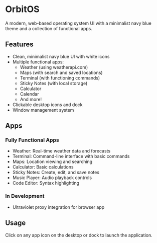 
# OrbitOS

A modern, web-based operating system UI with a minimalist navy blue theme and a collection of functional apps.

## Features

- Clean, minimalist navy blue UI with white icons
- Multiple functional apps:
  - Weather (using weatherapi.com)
  - Maps (with search and saved locations)
  - Terminal (with functioning commands)
  - Sticky Notes (with local storage)
  - Calculator
  - Calendar
  - And more!
- Clickable desktop icons and dock
- Window management system

## Apps

### Fully Functional Apps
- Weather: Real-time weather data and forecasts
- Terminal: Command-line interface with basic commands
- Maps: Location viewing and searching
- Calculator: Basic calculations
- Sticky Notes: Create, edit, and save notes
- Music Player: Audio playback controls
- Code Editor: Syntax highlighting

### In Development
- Ultraviolet proxy integration for browser app

## Usage

Click on any app icon on the desktop or dock to launch the application.

